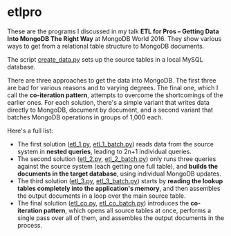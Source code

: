 # etlpro

These are the programs I discussed in my talk **ETL for Pros – Getting Data Into MongoDB The Right Way** at MongoDB World 2016.  They show various ways to get from a relational table structure to MongoDB documents.

The script [create_data.py](create_data.py) sets up the source tables in a local MySQL database.

There are three approaches to get the data into MongoDB. The first three are bad for various reasons and to varying degrees. The final one, which I call the **co-iteration pattern**, attempts to overcome the shortcomings of the earlier ones.  For each solution, there's a simple variant that writes data directly to MongoDB, document by document, and a second variant that batches MongoDB operations in groups of 1,000 each.

Here's a full list:

* The first solution ([etl_1.py](etl_1.py), [etl_1_batch.py](etl_1_batch.py)) reads data from the source system in **nested queries**, leading to 2n+1 individual queries.
* The second solution ([etl_2.py](etl_2.py), [etl_2_batch.py](etl_2_batch.py)) only runs three queries against the source system (each getting one full table), and **builds the documents in the target database**, using individual MongoDB updates.
* The third solution ([etl_3.py](etl_3.py), [etl_3_batch.py](etl_3_batch.py)) starts by **reading the lookup tables completely into the application's memory**, and then assembles the output documents in a loop over the main source table.
* The final solution ([etl_co.py](etl_co.py), [etl_co_batch.py](etl_co_batch.py)) introduces the **co-iteration pattern**, which opens all source tables at once, performs a single pass over all of them, and assembles the output documents in the process.

